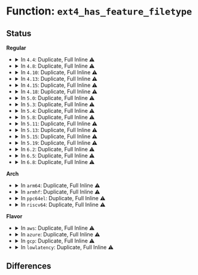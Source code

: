 # Function: <code>ext4_has_feature_filetype</code>

## Status
<b>Regular</b>
<ul>
<li>
<details>
<summary>In <code>4.4</code>: Duplicate, Full Inline ⚠️</summary>

**Collision:** Static Duplication

**Inline:** Full

**Transformation:** False

**Instances:**

```
In fs/ext4/dir.c (ffffffff81290b2a)
Location: fs/ext4/ext4.h:1707
Inline: True
Inline callers:
  - fs/ext4/dir.c:call_filldir
  - fs/ext4/dir.c:ext4_readdir
  - fs/ext4/dir.c:ext4_readdir
```
```
In fs/ext4/namei.c (ffffffff812a2d2e)
Location: fs/ext4/ext4.h:1707
Inline: True
Inline callers:
  - fs/ext4/namei.c:ext4_insert_dentry
  - fs/ext4/namei.c:ext4_init_dot_dotdot
  - fs/ext4/namei.c:ext4_init_dot_dotdot
```
```
In fs/ext4/inline.c (ffffffff812e19c7)
Location: fs/ext4/ext4.h:1707
Inline: True
Inline callers:
  - fs/ext4/inline.c:htree_inlinedir_to_tree
  - fs/ext4/inline.c:htree_inlinedir_to_tree
  - fs/ext4/inline.c:ext4_read_inline_dir
```
</details>
</li>
<li>
<details>
<summary>In <code>4.8</code>: Duplicate, Full Inline ⚠️</summary>

**Collision:** Static Duplication

**Inline:** Full

**Transformation:** False

**Instances:**

```
In fs/ext4/dir.c (ffffffff812be03a)
Location: fs/ext4/ext4.h:1775
Inline: True
Inline callers:
  - fs/ext4/dir.c:call_filldir
  - fs/ext4/dir.c:ext4_readdir
  - fs/ext4/dir.c:ext4_readdir
```
```
In fs/ext4/namei.c (ffffffff812d5a53)
Location: fs/ext4/ext4.h:1775
Inline: True
Inline callers:
  - fs/ext4/namei.c:ext4_init_dot_dotdot
  - fs/ext4/namei.c:ext4_init_dot_dotdot
  - fs/ext4/namei.c:ext4_insert_dentry
```
```
In fs/ext4/inline.c (ffffffff81311cfc)
Location: fs/ext4/ext4.h:1775
Inline: True
Inline callers:
  - fs/ext4/inline.c:ext4_read_inline_dir
  - fs/ext4/inline.c:htree_inlinedir_to_tree
  - fs/ext4/inline.c:htree_inlinedir_to_tree
```
</details>
</li>
<li>
<details>
<summary>In <code>4.10</code>: Duplicate, Full Inline ⚠️</summary>

**Collision:** Static Duplication

**Inline:** Full

**Transformation:** False

**Instances:**

```
In fs/ext4/dir.c (ffffffff812d352a)
Location: fs/ext4/ext4.h:1760
Inline: True
Inline callers:
  - fs/ext4/dir.c:call_filldir
  - fs/ext4/dir.c:ext4_readdir
  - fs/ext4/dir.c:ext4_readdir
```
```
In fs/ext4/namei.c (ffffffff812eb753)
Location: fs/ext4/ext4.h:1760
Inline: True
Inline callers:
  - fs/ext4/namei.c:ext4_init_dot_dotdot
  - fs/ext4/namei.c:ext4_init_dot_dotdot
  - fs/ext4/namei.c:ext4_insert_dentry
```
```
In fs/ext4/inline.c (ffffffff81327c3c)
Location: fs/ext4/ext4.h:1760
Inline: True
Inline callers:
  - fs/ext4/inline.c:ext4_read_inline_dir
  - fs/ext4/inline.c:htree_inlinedir_to_tree
  - fs/ext4/inline.c:htree_inlinedir_to_tree
```
</details>
</li>
<li>
<details>
<summary>In <code>4.13</code>: Duplicate, Full Inline ⚠️</summary>

**Collision:** Static Duplication

**Inline:** Full

**Transformation:** False

**Instances:**

```
In fs/ext4/dir.c (ffffffff812e4fc8)
Location: fs/ext4/ext4.h:1765
Inline: True
Inline callers:
  - fs/ext4/dir.c:call_filldir
  - fs/ext4/dir.c:ext4_readdir
  - fs/ext4/dir.c:ext4_readdir
```
```
In fs/ext4/inline.c (ffffffff812fbb01)
Location: fs/ext4/ext4.h:1765
Inline: True
Inline callers:
  - fs/ext4/inline.c:ext4_read_inline_dir
  - fs/ext4/inline.c:htree_inlinedir_to_tree
  - fs/ext4/inline.c:htree_inlinedir_to_tree
```
```
In fs/ext4/namei.c (ffffffff8131b43c)
Location: fs/ext4/ext4.h:1765
Inline: True
Inline callers:
  - fs/ext4/namei.c:ext4_init_dot_dotdot
  - fs/ext4/namei.c:ext4_init_dot_dotdot
  - fs/ext4/namei.c:ext4_insert_dentry
```
</details>
</li>
<li>
<details>
<summary>In <code>4.15</code>: Duplicate, Full Inline ⚠️</summary>

**Collision:** Static Duplication

**Inline:** Full

**Transformation:** False

**Instances:**

```
In fs/ext4/dir.c (ffffffff813099fa)
Location: fs/ext4/ext4.h:1725
Inline: True
Inline callers:
  - fs/ext4/dir.c:call_filldir
  - fs/ext4/dir.c:ext4_readdir
  - fs/ext4/dir.c:ext4_readdir
```
```
In fs/ext4/inline.c (ffffffff8132025b)
Location: fs/ext4/ext4.h:1725
Inline: True
Inline callers:
  - fs/ext4/inline.c:ext4_read_inline_dir
  - fs/ext4/inline.c:htree_inlinedir_to_tree
  - fs/ext4/inline.c:htree_inlinedir_to_tree
```
```
In fs/ext4/namei.c (ffffffff8133faf3)
Location: fs/ext4/ext4.h:1725
Inline: True
Inline callers:
  - fs/ext4/namei.c:ext4_init_dot_dotdot
  - fs/ext4/namei.c:ext4_init_dot_dotdot
  - fs/ext4/namei.c:ext4_insert_dentry
```
</details>
</li>
<li>
<details>
<summary>In <code>4.18</code>: Duplicate, Full Inline ⚠️</summary>

**Collision:** Static Duplication

**Inline:** Full

**Transformation:** False

**Instances:**

```
In fs/ext4/dir.c (ffffffff81337966)
Location: fs/ext4/ext4.h:1728
Inline: True
Inline callers:
  - fs/ext4/dir.c:call_filldir
  - fs/ext4/dir.c:ext4_readdir
  - fs/ext4/dir.c:ext4_readdir
```
```
In fs/ext4/inline.c (ffffffff8134e445)
Location: fs/ext4/ext4.h:1728
Inline: True
Inline callers:
  - fs/ext4/inline.c:ext4_read_inline_dir
  - fs/ext4/inline.c:htree_inlinedir_to_tree
  - fs/ext4/inline.c:htree_inlinedir_to_tree
```
```
In fs/ext4/namei.c (ffffffff8136daa3)
Location: fs/ext4/ext4.h:1728
Inline: True
Inline callers:
  - fs/ext4/namei.c:ext4_init_dot_dotdot
  - fs/ext4/namei.c:ext4_init_dot_dotdot
  - fs/ext4/namei.c:ext4_insert_dentry
```
</details>
</li>
<li>
<details>
<summary>In <code>5.0</code>: Duplicate, Full Inline ⚠️</summary>

**Collision:** Static Duplication

**Inline:** Full

**Transformation:** False

**Instances:**

```
In fs/ext4/dir.c (ffffffff8134ebb6)
Location: fs/ext4/ext4.h:1741
Inline: True
Inline callers:
  - fs/ext4/dir.c:call_filldir
  - fs/ext4/dir.c:ext4_readdir
  - fs/ext4/dir.c:ext4_readdir
```
```
In fs/ext4/inline.c (ffffffff813665e1)
Location: fs/ext4/ext4.h:1741
Inline: True
Inline callers:
  - fs/ext4/inline.c:ext4_read_inline_dir
  - fs/ext4/inline.c:htree_inlinedir_to_tree
  - fs/ext4/inline.c:htree_inlinedir_to_tree
```
```
In fs/ext4/namei.c (ffffffff81385f23)
Location: fs/ext4/ext4.h:1741
Inline: True
Inline callers:
  - fs/ext4/namei.c:ext4_init_dot_dotdot
  - fs/ext4/namei.c:ext4_init_dot_dotdot
  - fs/ext4/namei.c:ext4_insert_dentry
```
</details>
</li>
<li>
<details>
<summary>In <code>5.3</code>: Duplicate, Full Inline ⚠️</summary>

**Collision:** Static Duplication

**Inline:** Full

**Transformation:** False

**Instances:**

```
In fs/ext4/dir.c (ffffffff81377886)
Location: fs/ext4/ext4.h:1761
Inline: True
Inline callers:
  - fs/ext4/dir.c:call_filldir
  - fs/ext4/dir.c:ext4_readdir
  - fs/ext4/dir.c:ext4_readdir
```
```
In fs/ext4/inline.c (ffffffff8138f8f4)
Location: fs/ext4/ext4.h:1761
Inline: True
Inline callers:
  - fs/ext4/inline.c:ext4_read_inline_dir
  - fs/ext4/inline.c:ext4_inlinedir_to_tree
  - fs/ext4/inline.c:ext4_inlinedir_to_tree
```
```
In fs/ext4/namei.c (ffffffff813aff03)
Location: fs/ext4/ext4.h:1761
Inline: True
Inline callers:
  - fs/ext4/namei.c:ext4_init_dot_dotdot
  - fs/ext4/namei.c:ext4_init_dot_dotdot
  - fs/ext4/namei.c:ext4_insert_dentry
```
</details>
</li>
<li>
<details>
<summary>In <code>5.4</code>: Duplicate, Full Inline ⚠️</summary>

**Collision:** Static Duplication

**Inline:** Full

**Transformation:** False

**Instances:**

```
In fs/ext4/dir.c (ffffffff8138fc06)
Location: fs/ext4/ext4.h:1818
Inline: True
Inline callers:
  - fs/ext4/dir.c:call_filldir
  - fs/ext4/dir.c:ext4_readdir
  - fs/ext4/dir.c:ext4_readdir
```
```
In fs/ext4/inline.c (ffffffff813a8354)
Location: fs/ext4/ext4.h:1818
Inline: True
Inline callers:
  - fs/ext4/inline.c:ext4_read_inline_dir
  - fs/ext4/inline.c:ext4_inlinedir_to_tree
  - fs/ext4/inline.c:ext4_inlinedir_to_tree
```
```
In fs/ext4/namei.c (ffffffff813c8ec3)
Location: fs/ext4/ext4.h:1818
Inline: True
Inline callers:
  - fs/ext4/namei.c:ext4_init_dot_dotdot
  - fs/ext4/namei.c:ext4_init_dot_dotdot
  - fs/ext4/namei.c:ext4_insert_dentry
```
</details>
</li>
<li>
<details>
<summary>In <code>5.8</code>: Duplicate, Full Inline ⚠️</summary>

**Collision:** Static Duplication

**Inline:** Full

**Transformation:** False

**Instances:**

```
In fs/ext4/dir.c (ffffffff813db2ae)
Location: fs/ext4/ext4.h:1915
Inline: True
Inline callers:
  - fs/ext4/dir.c:call_filldir
  - fs/ext4/dir.c:ext4_readdir
  - fs/ext4/dir.c:ext4_readdir
```
```
In fs/ext4/inline.c (ffffffff813f43f4)
Location: fs/ext4/ext4.h:1915
Inline: True
Inline callers:
  - fs/ext4/inline.c:ext4_read_inline_dir
  - fs/ext4/inline.c:ext4_inlinedir_to_tree
  - fs/ext4/inline.c:ext4_inlinedir_to_tree
```
```
In fs/ext4/namei.c (ffffffff81414a63)
Location: fs/ext4/ext4.h:1915
Inline: True
Inline callers:
  - fs/ext4/namei.c:ext4_init_dot_dotdot
  - fs/ext4/namei.c:ext4_init_dot_dotdot
  - fs/ext4/namei.c:ext4_insert_dentry
```
</details>
</li>
<li>
<details>
<summary>In <code>5.11</code>: Duplicate, Full Inline ⚠️</summary>

**Collision:** Static Duplication

**Inline:** Full

**Transformation:** False

**Instances:**

```
In fs/ext4/dir.c (ffffffff813eccde)
Location: fs/ext4/ext4.h:2040
Inline: True
Inline callers:
  - fs/ext4/dir.c:call_filldir
  - fs/ext4/dir.c:ext4_readdir
  - fs/ext4/dir.c:ext4_readdir
```
```
In fs/ext4/inline.c (ffffffff81406b84)
Location: fs/ext4/ext4.h:2040
Inline: True
Inline callers:
  - fs/ext4/inline.c:ext4_read_inline_dir
  - fs/ext4/inline.c:ext4_inlinedir_to_tree
  - fs/ext4/inline.c:ext4_inlinedir_to_tree
```
```
In fs/ext4/namei.c (ffffffff814280b3)
Location: fs/ext4/ext4.h:2040
Inline: True
Inline callers:
  - fs/ext4/namei.c:ext4_init_dot_dotdot
  - fs/ext4/namei.c:ext4_init_dot_dotdot
  - fs/ext4/namei.c:ext4_insert_dentry
```
</details>
</li>
<li>
<details>
<summary>In <code>5.13</code>: Duplicate, Full Inline ⚠️</summary>

**Collision:** Static Duplication

**Inline:** Full

**Transformation:** False

**Instances:**

```
In fs/ext4/dir.c (ffffffff813f320e)
Location: fs/ext4/ext4.h:2049
Inline: True
Inline callers:
  - fs/ext4/dir.c:call_filldir
  - fs/ext4/dir.c:ext4_readdir
  - fs/ext4/dir.c:ext4_readdir
```
```
In fs/ext4/inline.c (ffffffff8140d076)
Location: fs/ext4/ext4.h:2049
Inline: True
Inline callers:
  - fs/ext4/inline.c:ext4_read_inline_dir
  - fs/ext4/inline.c:ext4_inlinedir_to_tree
  - fs/ext4/inline.c:ext4_inlinedir_to_tree
```
```
In fs/ext4/namei.c (ffffffff8142ebc9)
Location: fs/ext4/ext4.h:2049
Inline: True
Inline callers:
  - fs/ext4/namei.c:ext4_init_dot_dotdot
  - fs/ext4/namei.c:ext4_init_dot_dotdot
  - fs/ext4/namei.c:ext4_insert_dentry
```
</details>
</li>
<li>
<details>
<summary>In <code>5.15</code>: Duplicate, Full Inline ⚠️</summary>

**Collision:** Static Duplication

**Inline:** Full

**Transformation:** False

**Instances:**

```
In fs/ext4/dir.c (ffffffff8144522b)
Location: fs/ext4/ext4.h:2116
Inline: True
Inline callers:
  - fs/ext4/dir.c:call_filldir
  - fs/ext4/dir.c:ext4_readdir
  - fs/ext4/dir.c:ext4_readdir
```
```
In fs/ext4/inline.c (ffffffff8145feb6)
Location: fs/ext4/ext4.h:2116
Inline: True
Inline callers:
  - fs/ext4/inline.c:ext4_read_inline_dir
  - fs/ext4/inline.c:ext4_inlinedir_to_tree
  - fs/ext4/inline.c:ext4_inlinedir_to_tree
```
```
In fs/ext4/namei.c (ffffffff8148336d)
Location: fs/ext4/ext4.h:2116
Inline: True
Inline callers:
  - fs/ext4/namei.c:ext4_init_dot_dotdot
  - fs/ext4/namei.c:ext4_init_dot_dotdot
  - fs/ext4/namei.c:ext4_insert_dentry
```
</details>
</li>
<li>
<details>
<summary>In <code>5.19</code>: Duplicate, Full Inline ⚠️</summary>

**Collision:** Static Duplication

**Inline:** Full

**Transformation:** False

**Instances:**

```
In fs/ext4/dir.c (ffffffff814c124b)
Location: fs/ext4/ext4.h:2118
Inline: True
Inline callers:
  - fs/ext4/dir.c:call_filldir
  - fs/ext4/dir.c:ext4_readdir
  - fs/ext4/dir.c:ext4_readdir
```
```
In fs/ext4/inline.c (ffffffff814de626)
Location: fs/ext4/ext4.h:2118
Inline: True
Inline callers:
  - fs/ext4/inline.c:ext4_read_inline_dir
  - fs/ext4/inline.c:ext4_inlinedir_to_tree
  - fs/ext4/inline.c:ext4_inlinedir_to_tree
```
```
In fs/ext4/namei.c (ffffffff815064cd)
Location: fs/ext4/ext4.h:2118
Inline: True
Inline callers:
  - fs/ext4/namei.c:ext4_init_dot_dotdot
  - fs/ext4/namei.c:ext4_init_dot_dotdot
  - fs/ext4/namei.c:ext4_insert_dentry
```
</details>
</li>
<li>
<details>
<summary>In <code>6.2</code>: Duplicate, Full Inline ⚠️</summary>

**Collision:** Static Duplication

**Inline:** Full

**Transformation:** False

**Instances:**

```
In fs/ext4/dir.c (ffffffff815594cb)
Location: fs/ext4/ext4.h:2128
Inline: True
Inline callers:
  - fs/ext4/dir.c:call_filldir
  - fs/ext4/dir.c:ext4_readdir
  - fs/ext4/dir.c:ext4_readdir
```
```
In fs/ext4/inline.c (ffffffff81577693)
Location: fs/ext4/ext4.h:2128
Inline: True
Inline callers:
  - fs/ext4/inline.c:ext4_read_inline_dir
  - fs/ext4/inline.c:ext4_inlinedir_to_tree
  - fs/ext4/inline.c:ext4_inlinedir_to_tree
```
```
In fs/ext4/namei.c (ffffffff815a0f8d)
Location: fs/ext4/ext4.h:2128
Inline: True
Inline callers:
  - fs/ext4/namei.c:ext4_init_dot_dotdot
  - fs/ext4/namei.c:ext4_init_dot_dotdot
  - fs/ext4/namei.c:ext4_insert_dentry
```
</details>
</li>
<li>
<details>
<summary>In <code>6.5</code>: Duplicate, Full Inline ⚠️</summary>

**Collision:** Static Duplication

**Inline:** Full

**Transformation:** False

**Instances:**

```
In fs/ext4/dir.c (ffffffff815912ce)
Location: fs/ext4/ext4.h:2122
Inline: True
Inline callers:
  - fs/ext4/dir.c:call_filldir
  - fs/ext4/dir.c:ext4_readdir
  - fs/ext4/dir.c:ext4_readdir
```
```
In fs/ext4/inline.c (ffffffff815aeb86)
Location: fs/ext4/ext4.h:2122
Inline: True
Inline callers:
  - fs/ext4/inline.c:ext4_read_inline_dir
  - fs/ext4/inline.c:ext4_inlinedir_to_tree
  - fs/ext4/inline.c:ext4_inlinedir_to_tree
```
```
In fs/ext4/namei.c (ffffffff815d790d)
Location: fs/ext4/ext4.h:2122
Inline: True
Inline callers:
  - fs/ext4/namei.c:ext4_init_dot_dotdot
  - fs/ext4/namei.c:ext4_init_dot_dotdot
  - fs/ext4/namei.c:ext4_insert_dentry
```
</details>
</li>
<li>
<details>
<summary>In <code>6.8</code>: Duplicate, Full Inline ⚠️</summary>

**Collision:** Static Duplication

**Inline:** Full

**Transformation:** False

**Instances:**

```
In fs/ext4/dir.c (ffffffff815ca00e)
Location: fs/ext4/ext4.h:2140
Inline: True
Inline callers:
  - fs/ext4/dir.c:call_filldir
  - fs/ext4/dir.c:ext4_readdir
  - fs/ext4/dir.c:ext4_readdir
```
```
In fs/ext4/inline.c (ffffffff815e7946)
Location: fs/ext4/ext4.h:2140
Inline: True
Inline callers:
  - fs/ext4/inline.c:ext4_read_inline_dir
  - fs/ext4/inline.c:ext4_inlinedir_to_tree
  - fs/ext4/inline.c:ext4_inlinedir_to_tree
```
```
In fs/ext4/namei.c (ffffffff8160ff7d)
Location: fs/ext4/ext4.h:2140
Inline: True
Inline callers:
  - fs/ext4/namei.c:ext4_init_dot_dotdot
  - fs/ext4/namei.c:ext4_init_dot_dotdot
  - fs/ext4/namei.c:ext4_insert_dentry
```
</details>
</li>
</ul>
<b>Arch</b>
<ul>
<li>
<details>
<summary>In <code>arm64</code>: Duplicate, Full Inline ⚠️</summary>

**Collision:** Static Duplication

**Inline:** Full

**Transformation:** False

**Instances:**

```
In fs/ext4/dir.c (ffff800010462324)
Location: fs/ext4/ext4.h:1818
Inline: True
Inline callers:
  - fs/ext4/dir.c:call_filldir
  - fs/ext4/dir.c:ext4_readdir
  - fs/ext4/dir.c:ext4_readdir
```
```
In fs/ext4/inline.c (ffff80001047bbb0)
Location: fs/ext4/ext4.h:1818
Inline: True
Inline callers:
  - fs/ext4/inline.c:ext4_read_inline_dir
  - fs/ext4/inline.c:ext4_inlinedir_to_tree
  - fs/ext4/inline.c:ext4_inlinedir_to_tree
```
```
In fs/ext4/namei.c (ffff8000104a09b0)
Location: fs/ext4/ext4.h:1818
Inline: True
Inline callers:
  - fs/ext4/namei.c:ext4_init_dot_dotdot
  - fs/ext4/namei.c:ext4_init_dot_dotdot
  - fs/ext4/namei.c:ext4_insert_dentry
```
</details>
</li>
<li>
<details>
<summary>In <code>armhf</code>: Duplicate, Full Inline ⚠️</summary>

**Collision:** Static Duplication

**Inline:** Full

**Transformation:** False

**Instances:**

```
In fs/ext4/dir.c (c06228ac)
Location: fs/ext4/ext4.h:1818
Inline: True
Inline callers:
  - fs/ext4/dir.c:call_filldir
  - fs/ext4/dir.c:ext4_readdir
  - fs/ext4/dir.c:ext4_readdir
```
```
In fs/ext4/inline.c (c063d530)
Location: fs/ext4/ext4.h:1818
Inline: True
Inline callers:
  - fs/ext4/inline.c:ext4_read_inline_dir
  - fs/ext4/inline.c:ext4_inlinedir_to_tree
  - fs/ext4/inline.c:ext4_inlinedir_to_tree
```
```
In fs/ext4/namei.c (c0662afc)
Location: fs/ext4/ext4.h:1818
Inline: True
Inline callers:
  - fs/ext4/namei.c:ext4_init_dot_dotdot
  - fs/ext4/namei.c:ext4_init_dot_dotdot
  - fs/ext4/namei.c:ext4_insert_dentry
```
</details>
</li>
<li>
<details>
<summary>In <code>ppc64el</code>: Duplicate, Full Inline ⚠️</summary>

**Collision:** Static Duplication

**Inline:** Full

**Transformation:** False

**Instances:**

```
In fs/ext4/dir.c (c00000000057ed64)
Location: fs/ext4/ext4.h:1818
Inline: True
Inline callers:
  - fs/ext4/dir.c:call_filldir
  - fs/ext4/dir.c:ext4_readdir
  - fs/ext4/dir.c:ext4_readdir
```
```
In fs/ext4/inline.c (c00000000059f204)
Location: fs/ext4/ext4.h:1818
Inline: True
Inline callers:
  - fs/ext4/inline.c:ext4_read_inline_dir
  - fs/ext4/inline.c:ext4_inlinedir_to_tree
  - fs/ext4/inline.c:ext4_inlinedir_to_tree
```
```
In fs/ext4/namei.c (c0000000005cceb8)
Location: fs/ext4/ext4.h:1818
Inline: True
Inline callers:
  - fs/ext4/namei.c:ext4_init_dot_dotdot
  - fs/ext4/namei.c:ext4_init_dot_dotdot
  - fs/ext4/namei.c:ext4_insert_dentry
```
</details>
</li>
<li>
<details>
<summary>In <code>riscv64</code>: Duplicate, Full Inline ⚠️</summary>

**Collision:** Static Duplication

**Inline:** Full

**Transformation:** False

**Instances:**

```
In fs/ext4/dir.c (ffffffe0002f1134)
Location: fs/ext4/ext4.h:1818
Inline: True
Inline callers:
  - fs/ext4/dir.c:call_filldir
  - fs/ext4/dir.c:ext4_readdir
  - fs/ext4/dir.c:ext4_readdir
```
```
In fs/ext4/inline.c (ffffffe000305ed4)
Location: fs/ext4/ext4.h:1818
Inline: True
Inline callers:
  - fs/ext4/inline.c:ext4_read_inline_dir
  - fs/ext4/inline.c:ext4_inlinedir_to_tree
  - fs/ext4/inline.c:ext4_inlinedir_to_tree
```
```
In fs/ext4/namei.c (ffffffe000322c04)
Location: fs/ext4/ext4.h:1818
Inline: True
Inline callers:
  - fs/ext4/namei.c:ext4_init_dot_dotdot
  - fs/ext4/namei.c:ext4_init_dot_dotdot
  - fs/ext4/namei.c:ext4_insert_dentry
```
</details>
</li>
</ul>
<b>Flavor</b>
<ul>
<li>
<details>
<summary>In <code>aws</code>: Duplicate, Full Inline ⚠️</summary>

**Collision:** Static Duplication

**Inline:** Full

**Transformation:** False

**Instances:**

```
In fs/ext4/dir.c (ffffffff813881e6)
Location: fs/ext4/ext4.h:1818
Inline: True
Inline callers:
  - fs/ext4/dir.c:call_filldir
  - fs/ext4/dir.c:ext4_readdir
  - fs/ext4/dir.c:ext4_readdir
```
```
In fs/ext4/inline.c (ffffffff813a0934)
Location: fs/ext4/ext4.h:1818
Inline: True
Inline callers:
  - fs/ext4/inline.c:ext4_read_inline_dir
  - fs/ext4/inline.c:ext4_inlinedir_to_tree
  - fs/ext4/inline.c:ext4_inlinedir_to_tree
```
```
In fs/ext4/namei.c (ffffffff813c14a3)
Location: fs/ext4/ext4.h:1818
Inline: True
Inline callers:
  - fs/ext4/namei.c:ext4_init_dot_dotdot
  - fs/ext4/namei.c:ext4_init_dot_dotdot
  - fs/ext4/namei.c:ext4_insert_dentry
```
</details>
</li>
<li>
<details>
<summary>In <code>azure</code>: Duplicate, Full Inline ⚠️</summary>

**Collision:** Static Duplication

**Inline:** Full

**Transformation:** False

**Instances:**

```
In fs/ext4/dir.c (ffffffff81378c76)
Location: fs/ext4/ext4.h:1818
Inline: True
Inline callers:
  - fs/ext4/dir.c:call_filldir
  - fs/ext4/dir.c:ext4_readdir
  - fs/ext4/dir.c:ext4_readdir
```
```
In fs/ext4/inline.c (ffffffff813913c4)
Location: fs/ext4/ext4.h:1818
Inline: True
Inline callers:
  - fs/ext4/inline.c:ext4_read_inline_dir
  - fs/ext4/inline.c:ext4_inlinedir_to_tree
  - fs/ext4/inline.c:ext4_inlinedir_to_tree
```
```
In fs/ext4/namei.c (ffffffff813b1f33)
Location: fs/ext4/ext4.h:1818
Inline: True
Inline callers:
  - fs/ext4/namei.c:ext4_init_dot_dotdot
  - fs/ext4/namei.c:ext4_init_dot_dotdot
  - fs/ext4/namei.c:ext4_insert_dentry
```
</details>
</li>
<li>
<details>
<summary>In <code>gcp</code>: Duplicate, Full Inline ⚠️</summary>

**Collision:** Static Duplication

**Inline:** Full

**Transformation:** False

**Instances:**

```
In fs/ext4/dir.c (ffffffff81385b46)
Location: fs/ext4/ext4.h:1818
Inline: True
Inline callers:
  - fs/ext4/dir.c:call_filldir
  - fs/ext4/dir.c:ext4_readdir
  - fs/ext4/dir.c:ext4_readdir
```
```
In fs/ext4/inline.c (ffffffff8139e194)
Location: fs/ext4/ext4.h:1818
Inline: True
Inline callers:
  - fs/ext4/inline.c:ext4_read_inline_dir
  - fs/ext4/inline.c:ext4_inlinedir_to_tree
  - fs/ext4/inline.c:ext4_inlinedir_to_tree
```
```
In fs/ext4/namei.c (ffffffff813be953)
Location: fs/ext4/ext4.h:1818
Inline: True
Inline callers:
  - fs/ext4/namei.c:ext4_init_dot_dotdot
  - fs/ext4/namei.c:ext4_init_dot_dotdot
  - fs/ext4/namei.c:ext4_insert_dentry
```
</details>
</li>
<li>
<details>
<summary>In <code>lowlatency</code>: Duplicate, Full Inline ⚠️</summary>

**Collision:** Static Duplication

**Inline:** Full

**Transformation:** False

**Instances:**

```
In fs/ext4/dir.c (ffffffff81399836)
Location: fs/ext4/ext4.h:1818
Inline: True
Inline callers:
  - fs/ext4/dir.c:call_filldir
  - fs/ext4/dir.c:ext4_readdir
  - fs/ext4/dir.c:ext4_readdir
```
```
In fs/ext4/inline.c (ffffffff813b2704)
Location: fs/ext4/ext4.h:1818
Inline: True
Inline callers:
  - fs/ext4/inline.c:ext4_read_inline_dir
  - fs/ext4/inline.c:ext4_inlinedir_to_tree
  - fs/ext4/inline.c:ext4_inlinedir_to_tree
```
```
In fs/ext4/namei.c (ffffffff813d3a33)
Location: fs/ext4/ext4.h:1818
Inline: True
Inline callers:
  - fs/ext4/namei.c:ext4_init_dot_dotdot
  - fs/ext4/namei.c:ext4_init_dot_dotdot
  - fs/ext4/namei.c:ext4_insert_dentry
```
</details>
</li>
</ul>

## Differences
